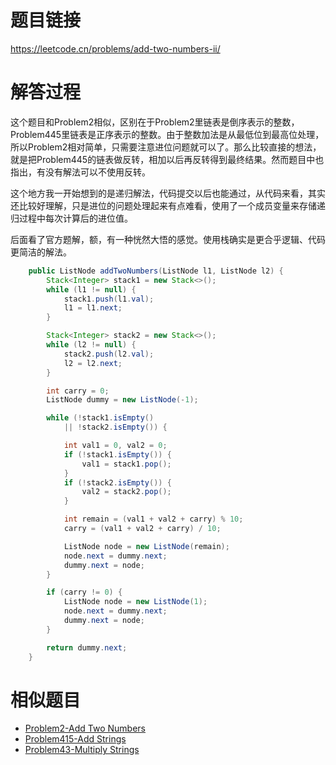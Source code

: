 # 题目链接
https://leetcode.cn/problems/add-two-numbers-ii/

# 解答过程
这个题目和Problem2相似，区别在于Problem2里链表是倒序表示的整数，Problem445里链表是正序表示的整数。由于整数加法是从最低位到最高位处理，所以Problem2相对简单，只需要注意进位问题就可以了。那么比较直接的想法，就是把Problem445的链表做反转，相加以后再反转得到最终结果。然而题目中也指出，有没有解法可以不使用反转。

这个地方我一开始想到的是递归解法，代码提交以后也能通过，从代码来看，其实还比较好理解，只是进位的问题处理起来有点难看，使用了一个成员变量来存储递归过程中每次计算后的进位值。

后面看了官方题解，额，有一种恍然大悟的感觉。使用栈确实是更合乎逻辑、代码更简洁的解法。

```java
	public ListNode addTwoNumbers(ListNode l1, ListNode l2) {
		Stack<Integer> stack1 = new Stack<>();
		while (l1 != null) {
			stack1.push(l1.val);
			l1 = l1.next;
		}

		Stack<Integer> stack2 = new Stack<>();
		while (l2 != null) {
			stack2.push(l2.val);
			l2 = l2.next;
		}

		int carry = 0;
		ListNode dummy = new ListNode(-1);

		while (!stack1.isEmpty()
			|| !stack2.isEmpty()) {

			int val1 = 0, val2 = 0;
			if (!stack1.isEmpty()) {
				val1 = stack1.pop();
			}
			if (!stack2.isEmpty()) {
				val2 = stack2.pop();
			}

			int remain = (val1 + val2 + carry) % 10;
			carry = (val1 + val2 + carry) / 10;

			ListNode node = new ListNode(remain);
			node.next = dummy.next;
			dummy.next = node;
		}

		if (carry != 0) {
			ListNode node = new ListNode(1);
			node.next = dummy.next;
			dummy.next = node;
		}

		return dummy.next;
	}
```

# 相似题目
- [Problem2-Add Two Numbers](2022-10-21-leetcode-problem-2.md)
- [Problem415-Add Strings](2023-07-17-leetcode-problem-415.md)
- [Problem43-Multiply Strings](2023-10-16-leetcode-problem-43.md)